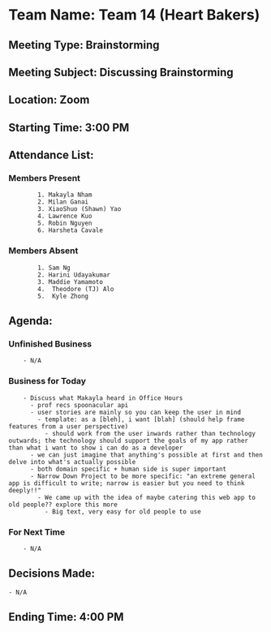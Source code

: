 # Team Name: Team 14 (Heart Bakers)
## Meeting Type: Brainstorming
## Meeting Subject: Discussing Brainstorming
## Location: Zoom
## Starting Time: 3:00 PM
## Attendance List:
###     Members Present
            1. Makayla Nham
            2. Milan Ganai
            3. XiaoShuo (Shawn) Yao
            4. Lawrence Kuo
            5. Robin Nguyen
            6. Harsheta Cavale
###     Members Absent
            1. Sam Ng
            2. Harini Udayakumar
            3. Maddie Yamamoto
            4.  Theodore (TJ) Alo
            5.  Kyle Zhong
## Agenda:
###     Unfinished Business
        - N/A
###     Business for Today
        - Discuss what Makayla heard in Office Hours
          - prof recs spoonacular api
          - user stories are mainly so you can keep the user in mind
            - template: as a [bleh], i want [blah] (should help frame features from a user perspective)
              - should work from the user inwards rather than technology outwards; the technology should support the goals of my app rather than what i want to show i can do as a developer
          - we can just imagine that anything's possible at first and then delve into what's actually possible
          - both domain specific + human side is super important
          - Narrow Down Project to be more specific: "an extreme general app is difficult to write; narrow is easier but you need to think deeply!!"
            - We came up with the idea of maybe catering this web app to old people?? explore this more
              - Big text, very easy for old people to use
###     For Next Time
        - N/A
## Decisions Made:
    - N/A
## Ending Time: 4:00 PM